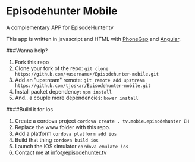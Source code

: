 Episodehunter Mobile
===================

A complementary APP for EpisodeHunter.tv

This app is written in javascript and HTML with [PhoneGap](http://phonegap.com/) and [Angular](http://angularjs.org/).

###Wanna help?
1. Fork this repo
2. Clone your fork of the repo: `git clone https://github.com/<username>/Episodehunter-mobile.git`
3. Add an "upstream" remote: `git remote add upstream https://github.com/tjoskar/Episodehunter-mobile.git`
4. Install packet dependency: `npm install`
5. And.. a couple more dependencies: `bower install`

####Build it for ios
1. Create a cordova project `cordova create . tv.mobie.episodehunter EH`
2. Replace the www folder with this repo.
3. Add a platform `cordova platform add ios`
4. Build that thing `cordova build ios`
5. Launch the iOS simulator `cordova emulate ios`
6. Contact me at info@episodehunter.tv 
